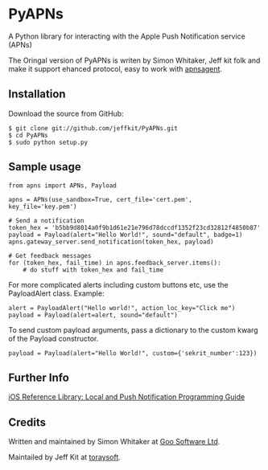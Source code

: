 # PyAPNs 

A Python library for interacting with the Apple Push Notification service 
(APNs)

The Oringal version of PyAPNs is writen by Simon Whitaker, Jeff kit folk and
make it support ehanced protocol, easy to work with [apnsagent][a0].

## Installation

Download the source from GitHub:
    
    $ git clone git://github.com/jeffkit/PyAPNs.git
    $ cd PyAPNs
    $ sudo python setup.py

## Sample usage

    from apns import APNs, Payload

    apns = APNs(use_sandbox=True, cert_file='cert.pem', key_file='key.pem')

    # Send a notification
    token_hex = 'b5bb9d8014a0f9b1d61e21e796d78dccdf1352f23cd32812f4850b87'
    payload = Payload(alert="Hello World!", sound="default", badge=1)
    apns.gateway_server.send_notification(token_hex, payload)
    
    # Get feedback messages
    for (token_hex, fail_time) in apns.feedback_server.items():
        # do stuff with token_hex and fail_time

For more complicated alerts including custom buttons etc, use the PayloadAlert 
class. Example:

    alert = PayloadAlert("Hello world!", action_loc_key="Click me")
    payload = Payload(alert=alert, sound="default")

To send custom payload arguments, pass a dictionary to the custom kwarg
of the Payload constructor.

    payload = Payload(alert="Hello World!", custom={'sekrit_number':123})

## Further Info

[iOS Reference Library: Local and Push Notification Programming Guide][a1]

## Credits

Written and maintained by Simon Whitaker at [Goo Software Ltd][goo].

Maintailed by Jeff Kit at [toraysoft][toray].

[a0]:https://github.com/jeffkit/apnsagent
[a1]:http://developer.apple.com/iphone/library/documentation/NetworkingInternet/Conceptual/RemoteNotificationsPG/Introduction/Introduction.html#//apple_ref/doc/uid/TP40008194-CH1-SW1
[goo]:http://www.goosoftware.co.uk/
[toray]:http://toraysoft.com
